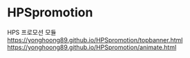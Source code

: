 # HPSpromotion
HPS 프로모션 모듈
https://yonghoong89.github.io/HPSpromotion/topbanner.html <br/>
https://yonghoong89.github.io/HPSpromotion/animate.html <br/>

